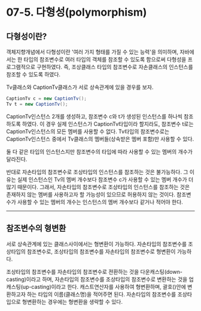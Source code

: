 # 07-5. 다형성(polymorphism)
## 다형성이란?
객체지향개념에서 다형성이란 '여러 가지 형태를 가질 수 있는 능력'을 의미하며, 자바에서는 한 타입의 참조변수로 여러 타입의 객체를 참조할 수 있도록 함으로써 다형성을 프로그램적으로 구현하였다.
즉, 조상클래스 타입의 참조변수로 자손클래스의 인스턴스를 참조할 수 있도록 하였다.

Tv클래스와 CaptionTv클래스가 서로 상속관계에 있을 경우를 보자.
```java
CaptionTv c = new CaptionTv();
Tv t = new CaptionTv();
```
CaptionTv인스턴스 2개를 생성하고, 참조변수 c와 t가 생성된 인스턴스를 하나씩 참조하도록 하였다.
이 경우 실제 인스턴스가 CaptionTv타입이라 할지라도, 참조변수 t로는 CaptionTv인스턴스의 모든 멤버를 사용할 수 없다.
Tv타입의 참조변수로는 CaptionTv인스턴스 중에서 Tv클래스의 멤버들(상속받은 멤버 포함)만 사용할 수 있다.

둘 다 같은 타입의 인스턴스지만 참조변수의 타입에 따라 사용할 수 있는 멤버의 개수가 달라진다.

반대로 자손타입의 참조변수로 조상타입의 인스턴스를 참조하는 것은 불가능하다.
그 이유는 실제 인스턴스인 Tv의 멤버 개수보다 참조변수 c가 사용할 수 있는 멤버 개수가 더 많기 때문이다.
그래서, 자손타입의 참조변수로 조상타입의 인스턴스를 참조하는 것은 존재하지 않는 멤버를 사용하고자 할 가능성이 있으므로 허용하지 않는 것이다.
참조변수가 사용할 수 있는 멤버의 개수는 인스턴스의 멤버 개수보다 같거나 적어야 한다.
***
## 참조변수의 형변환
서로 상속관계에 있는 클래스사이에서는 형변환이 가능하다.
자손타입의 참조변수를 조상타입의 참조변수로, 조상타입의 참조변수를 자손타입의 참조변수로 형변환이 가능하다.

조상타입의 참조변수를 자손타입의 참조변수로 젼환하는 것을 다운캐스팅(down-casting)이라고 하며, 자손타입의 참조변수를 조상타입의 참조변수로 변환하는 것을 업캐스팅(up-casting)이라고 한다.
캐스트연산자를 사용하여 형변환하며, 괄호()안에 변환하고자 하는 타입의 이름(클래스명)을 적어주면 된다.
자손타입의 참조변수를 조상타입으로 형변환하는 경우에는 형변환을 생략할 수 있다.
